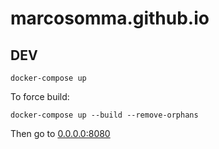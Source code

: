 # marcosomma.github.io

## DEV

`docker-compose up`

To force build:

`docker-compose up --build --remove-orphans`

Then go to [0.0.0.0:8080](http://0.0.0.0:8080/)
